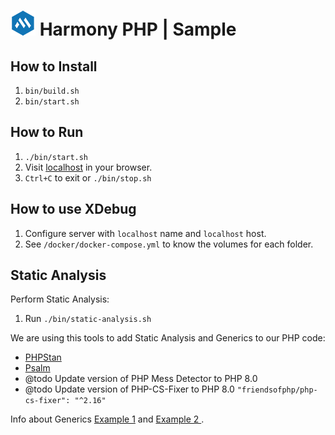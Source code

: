 # ![Mobile Jazz Badge](https://raw.githubusercontent.com/mobilejazz/metadata/master/images/icons/mj-40x40.png) Harmony PHP | Sample

## How to Install

1. `bin/build.sh`
1. `bin/start.sh`

## How to Run

1. `./bin/start.sh`
1. Visit [localhost](http://localhost/) in your browser.
1. `Ctrl+C` to exit or `./bin/stop.sh`

## How to use XDebug

1. Configure server with `localhost` name and `localhost` host.
1. See `/docker/docker-compose.yml` to know the volumes for each folder.

## Static Analysis

Perform Static Analysis:

1. Run `./bin/static-analysis.sh`

We are using this tools to add Static Analysis and Generics to our PHP code:

-   [PHPStan](https://phpstan.org/)
-   [Psalm](https://psalm.dev/docs/)
-   @todo Update version of PHP Mess Detector to PHP 8.0
-   @todo Update version of PHP-CS-Fixer to PHP 8.0 `"friendsofphp/php-cs-fixer": "^2.16"`

Info about Generics [Example 1](https://www.daveliddament.co.uk/articles/php-generics-today-almost/) and [Example 2
](https://medium.com/vimeo-engineering-blog/uncovering-php-bugs-with-template-a4ca46eb9aeb).
